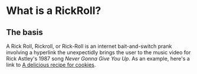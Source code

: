 # What is a RickRoll?

## The basis
A Rick Roll, Rickroll, or Rick-Roll is an internet bait-and-switch prank involving a hyperlink the unexpectidly brings the user to the music video for Rick Astley's 1987 song *Never Gonna Give You Up*. As an example, here's a link to [A delicious recipe for cookies](https://youtu.be/sPtZycZqU7I).
